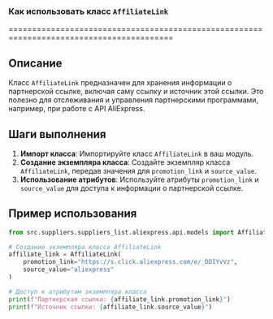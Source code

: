 ### Как использовать класс `AffiliateLink`
=========================================================================================

Описание
-------------------------
Класс `AffiliateLink` предназначен для хранения информации о партнерской ссылке, включая саму ссылку и источник этой ссылки. Это полезно для отслеживания и управления партнерскими программами, например, при работе с API AliExpress.

Шаги выполнения
-------------------------
1. **Импорт класса**: Импортируйте класс `AffiliateLink` в ваш модуль.
2. **Создание экземпляра класса**: Создайте экземпляр класса `AffiliateLink`, передав значения для `promotion_link` и `source_value`.
3. **Использование атрибутов**: Используйте атрибуты `promotion_link` и `source_value` для доступа к информации о партнерской ссылке.

Пример использования
-------------------------

```python
from src.suppliers.suppliers_list.aliexpress.api.models import AffiliateLink

# Создание экземпляра класса AffiliateLink
affiliate_link = AffiliateLink(
    promotion_link="https://s.click.aliexpress.com/e/_DDIYvVz",
    source_value="aliexpress"
)

# Доступ к атрибутам экземпляра класса
print(f"Партнерская ссылка: {affiliate_link.promotion_link}")
print(f"Источник ссылки: {affiliate_link.source_value}")
```